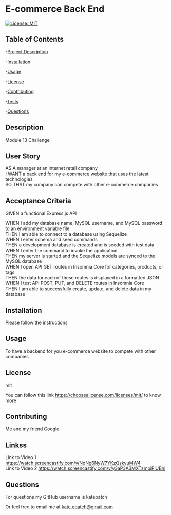 
# E-commerce Back End

[![License: MIT](https://img.shields.io/badge/License-MIT-yellow.svg)](https://opensource.org/licenses/MIT)

## Table of Contents

  -[Project Description](#Description)

  -[Installation](#Installation)

  -[Usage](#Usage)

  -[License](#License)

  -[Contributing](#Contributing)

  -[Tests](#Tests)

  -[Questions](#Questions)

## Description

Module 13 Challenge

## User Story

AS A manager at an internet retail company</br>
I WANT a back end for my e-commerce website that uses the latest technologies</br>
SO THAT my company can compete with other e-commerce companies</br>

## Acceptance Criteria

GIVEN a functional Express.js API

WHEN I add my database name, MySQL username, and MySQL password to an environment variable file</br>
THEN I am able to connect to a database using Sequelize</br>
WHEN I enter schema and seed commands</br>
THEN a development database is created and is seeded with test data</br>
WHEN I enter the command to invoke the application</br>
THEN my server is started and the Sequelize models are synced to the MySQL database</br>
WHEN I open API GET routes in Insomnia Core for categories, products, or tags</br>
THEN the data for each of these routes is displayed in a formatted JSON</br>
WHEN I test API POST, PUT, and DELETE routes in Insomnia Core</br>
THEN I am able to successfully create, update, and delete data in my database

## Installation

Please follow the instructions

## Usage

To have a backend for you e-commerce website to compete with other companies

## License

mit

You can follow this link <https://choosealicense.com/licenses/mit/> to know more

## Contributing

Me and my friend Google

## Linkss

Link to Video 1 <https://watch.screencastify.com/v/NqNg6NyW7YKzQskvuMW4><br>
Link to Video 2 <https://watch.screencastify.com/v/y3aP3A3MXTzmoiPlUBhi>

## Questions

For questions my GitHub username is katepatch

Or feel free to email me at kate.epatch@gmail.com
